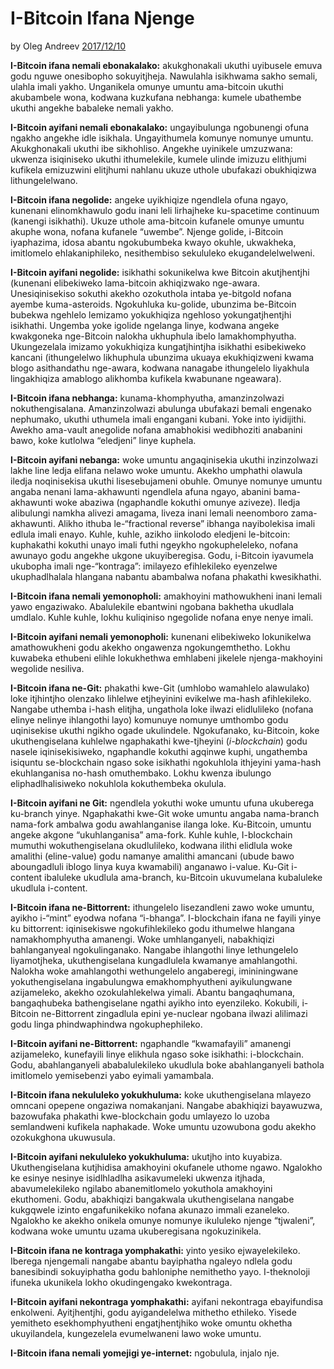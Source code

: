 # I-Bitcoin Ifana Njenge

by Oleg Andreev [2017/12/10](https://oleganza.com/all/bitcoin-is-like/)

**I-Bitcoin ifana nemali ebonakalako:** akukghonakali ukuthi uyibusele emuva godu nguwe onesibopho sokuyitjheja. Nawulahla isikhwama sakho semali, ulahla imali yakho. Unganikela omunye umuntu ama-bitcoin ukuthi akubambele wona, kodwana kuzkufana nebhanga: kumele ubathembe ukuthi angekhe babaleke nemali yakho.

**I-Bitcoin ayifani nemali ebonakalako:** ungayibulunga ngobunengi ofuna ngakho angekhe idle isikhala. Ungayithumela komunye nomunye umuntu. Akukghonakali ukuthi ibe sikhohliso. Angekhe uyinikele umzuzwana: ukwenza isiqiniseko ukuthi ithumelekile, kumele ulinde imizuzu elithjumi kufikela emizuzwini elitjhumi nahlanu ukuze uthole ubufakazi obukhiqizwa lithungelelwano.

**I-Bitcoin ifana negolide:** angeke uyikhiqize ngendlela ofuna ngayo, kunenani elinomkhawulo godu inani leli lirhajheke ku-spacetime continuum (kanengi isikhathi). Ukuze uthole ama-bitcoin kufanele omunye umuntu akuphe wona, nofana kufanele “uwembe”. Njenge golide, i-Bitcoin iyaphazima, idosa abantu ngokubumbeka kwayo okuhle, ukwakheka, imitlomelo ehlakaniphileko, nesithembiso sekululeko ekugandelelwelweni.

**I-Bitcoin ayifani negolide:** isikhathi sokunikelwa kwe Bitcoin akutjhentjhi (kunenani elibekiweko lama-bitcoin akhiqizwako nge-awara. Unesiqinisekiso sokuthi akekho ozokuthola intaba ye-bitgold nofana ayembe kuma-asteroids. Ngokuhluka ku-golide, ubunzima be-Bitcoin bubekwa ngehlelo lemizamo yokukhiqiza ngehloso yokungatjhentjhi isikhathi. Ungemba yoke igolide ngelanga linye, kodwana angeke kwakgoneka nge-Bitcoin nalokha ukhuphula ibelo lamakhomphyutha. Ukungezelala imizamo yokukhiqiza kungatjhintjha isikhathi esibekiweko kancani (ithungelelwo likhuphula ubunzima ukuaya ekukhiqizweni kwama blogo asithandathu nge-awara, kodwana nanagabe ithungelelo liyakhula lingakhiqiza amablogo alikhomba kufikela kwabunane ngeawara).

**I-Bitcoin ifana nebhanga:** kunama-khomphyutha, amanzinzolwazi nokuthengisalana. Amanzinzolwazi abulunga ubufakazi bemali engenako nephumako, ukuthi uthumela imali engangani kubani. Yoke into iyidijithi. Awekho ama-vault anegolide nofana amabhokisi wedibhoziti anabanini bawo, koke kutlolwa “eledjeni” linye kuphela.

**I-Bitcoin ayifani nebanga:** woke umuntu angaqinisekia ukuthi inzinzolwazi lakhe line ledja elifana nelawo woke umuntu. Akekho umphathi olawula iledja noqinisekisa ukuthi lisesebujameni obuhle. Omunye nomunye umuntu angaba nenani lama-akhawunti ngendlela afuna ngayo, abanini bama-akhawunti woke abaziwa (ngaphandle kokuthi omunye aziveze). Iledja alibulungi namkha alivezi amagama, liveza inani lemali neenomboro zama-akhawunti. Alikho ithuba le-“fractional reverse” ibhanga nayibolekisa imali edlula imali enayo. Kuhle, kuhle, azikho iinkolodo eledjeni le-bitcoin: kuphakathi kokuthi unayo imali futhi ngeykho ngokupheleleko, nofana awunayo godu angekhe ukgone ukuyiberegisa. Godu, i-Bitcoin iyavumela ukubopha imali nge-“kontraga”: imilayezo efihlekileko eyenzelwe ukuphadlhalala hlangana nabantu abambalwa nofana phakathi kwesikhathi.

**I-Bitcoin ifana nemali yemonopholi:** amakhoyini mathowukheni inani lemali yawo engaziwako. Abalulekile ebantwini ngobana bakhetha ukudlala umdlalo. Kuhle kuhle, lokhu kuliqiniso ngegolide nofana enye nenye imali.

**I-Bitcoin ayifani nemali yemonopholi:** kunenani elibekiweko lokunikelwa amathowukheni godu akekho ongawenza ngokungemthetho. Lokhu kuwabeka ethubeni elihle lokukhethwa emhlabeni jikelele njenga-makhoyini wegolide nesiliva.

**I-Bitcoin ifana ne-Git:** phakathi kwe-Git (umhlobo wamahlelo alawulako) loke itjhintjho olenzako lihlelwe etjheyinini evikelwe ma-hash afihlekileko. Nangabe uthemba i-hash elitjha, ungathola loke ilwazi elidlulileko (nofana elinye nelinye ihlangothi layo) komunuye nomunye umthombo godu uqinisekise ukuthi ngikho ogade ukulindele. Ngokufanako, ku-Bitcoin, koke ukuthengiselana kuhlelwe ngaphakathi kwe-tjheyini (*i-blockchain*) godu nasele iqinisekisiweko, ngaphandle kokuthi agqinwe kuphi, ungathemba isiquntu se-blockchain ngaso soke isikhathi ngokuhlola ithjeyini yama-hash ekuhlanganisa no-hash omuthembako. Lokhu kwenza ibulungo eliphadlhalisiweko nokuhlola kokuthembeka okulula.

**I-Bitcoin ayifani ne Git:** ngendlela yokuthi woke umuntu ufuna ukuberega ku-branch yinye. Ngaphakathi kwe-Git woke umuntu angaba nama-branch nama-fork ambalwa godu awahlanganise ilanga loke. Ku-Bitcoin, umuntu angeke akgone “ukuhlanganisa” ama-fork. Kuhle kuhle, I-blockchain mumuthi wokuthengiselana okudlulileko, kodwana ilithi elidlula woke amalithi (eline-value) godu namanye amalithi amancani (ubude bawo aboungadluli iblogo linya kuya kwamabili) anganawo i-value. Ku-Git i-content ibaluleke ukudlula ama-branch, ku-Bitcoin ukuvumelana kubaluleke ukudlula i-content.

**I-Bitcoin ifana ne-Bittorrent:** ithungelelo lisezandleni zawo woke umuntu, ayikho i-“mint” eyodwa nofana “i-bhanga”. I-blockchain ifana ne fayili yinye ku bittorrent: iqinisekiswe ngokufihlekileko godu ithumelwe hlangana namakhomphyutha amanengi. Woke umhlanganyeli, nabakhiqizi bahlanganyeal ngokulinganako. Nangabe ihlangothi linye lethungelelo liyamotjheka, ukuthengiselana kungadlulela kwamanye amahlangothi. Nalokha woke amahlangothi wethungelelo angaberegi, imininingwane yokuthengiselana ingabulungwa emakhomphyutheni ayikulungwane azijameleko, akekho ozokulahlekelwa yimali. Abantu bangaqhumana, bangaqhubeka bathengiselane ngathi ayikho into eyenzileko. Kokubili, i-Bitcoin ne-Bittorrent zingadlula epini ye-nuclear ngobana ilwazi alilimazi godu linga phindwaphindwa ngokuphephileko.

**I-Bitcoin ayifani ne-Bittorrent:** ngaphandle “kwamafayili” amanengi azijameleko, kunefayili linye elikhula ngaso soke isikhathi: i-blockchain. Godu, abahlanganyeli ababalulekileko ukudlula boke abahlanganyeli bathola imitlomelo yemisebenzi yabo eyimali yamambala.

**I-Bitcoin ifana nekululeko yokukhuluma:** koke ukuthengiselana mlayezo omncani opepene ongaziwa nomakanjani. Nangabe abakhiqizi bayawuzwa, bazowufaka phakathi kwe-blockchain godu umlayezo lo uzoba semlandweni kufikela naphakade. Woke umuntu uzowubona godu akekho ozokukghona ukuwusula.

**I-Bitcoin ayifani nekululeko yokukhuluma:** ukutjho into kuyabiza. Ukuthengiselana kutjhidisa amakhoyini okufanele uthome ngawo. Ngalokho ke esinye nesinye isidlhladlha asikavumeleki ukwenza itjhada, abavumelekileko ngilabo abanemitlomelo yokuthola amakhoyini ekuthomeni. Godu, abakhiqizi bangakwala ukuthengiselana nangabe kukgqwele izinto engafunikekiko nofana akunazo immali ezaneleko. Ngalokho ke akekho onikela omunye nomunye ikululeko njenge “tjwaleni”, kodwana woke umuntu uzama ukuberegisana ngokuzinikela.

**I-Bitcoin ifana ne kontraga yomphakathi:** yinto yesiko ejwayelekileko. Iberega njengemali nangabe abantu bayiphatha ngaleyo ndlela godu banesibindi sokuyiphatha godu bahloniphe nemithetho yayo. I-theknoloji ifuneka ukunikela lokho okudingengako kwekontraga.

**I-Bitcoin ayifani nekontraga yomphakathi:** ayifani nekontraga ebayifundisa enkolweni. Ayitjhentjhi, godu ayigandelelwa mithetho ethileko. Yisede yemitheto esekhomphyutheni engatjhentjhiko woke omuntu okhetha ukuyilandela, kungezelela evumelwaneni lawo woke umuntu.

**I-Bitcoin ifana nemali yomejigi ye-internet:** ngobulula, injalo nje.
